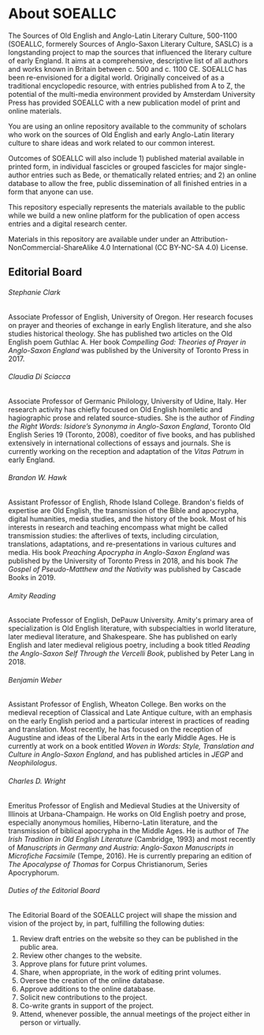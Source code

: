 # About SOEALLC
The Sources of Old English and Anglo-Latin Literary Culture, 500-1100 (SOEALLC, formerely Sources of Anglo-Saxon Literary Culture, SASLC) is a longstanding project to map the sources that influenced the literary culture of early England. It aims at a comprehensive, descriptive list of all authors and works known in Britain between c. 500 and c. 1100 CE. SOEALLC has been re-envisioned for a digital world. Originally conceived of as a traditional encyclopedic resource, with entries published from A to Z, the potential of the multi-media environment provided by Amsterdam University Press has provided SOEALLC with a new publication model of print and online materials.

You are using an online repository available to the community of scholars who work on the sources of Old English and early Anglo-Latin literary culture to share ideas and work related to our common interest.

Outcomes of SOEALLC will also include 1) published material available in printed form, in individual fascicles or grouped fascicles for major single-author entries such as Bede, or thematically related entries; and 2) an online database to allow the free, public dissemination of all finished entries in a form that anyone can use.

This repository especially represents the materials available to the public while we build a new online platform for the publication of open access entries and a digital research center.

Materials in this repository are available under under an Attribution-NonCommercial-ShareAlike 4.0 International (CC BY-NC-SA 4.0) License.

## Editorial Board

###### Stephanie Clark
Associate Professor of English, University of Oregon. Her research focuses on prayer and theories of exchange in early English literature, and she also studies historical theology. She has published two articles on the Old English poem Guthlac A. Her book _Compelling God: Theories of Prayer in Anglo-Saxon England_ was published by the University of Toronto Press in 2017.

###### Claudia Di Sciacca
Associate Professor of Germanic Philology, University of Udine, Italy. Her research activity has chiefly focused on Old English homiletic and hagiographic prose and related source-studies. She is the author of _Finding the Right Words: Isidore’s Synonyma in Anglo-Saxon England_, Toronto Old English Series 19 (Toronto, 2008), coeditor of five books, and has published extensively in international collections of essays and journals. She is currently working on the reception and adaptation of the _Vitas Patrum_ in early England.

###### Brandon W. Hawk
Assistant Professor of English, Rhode Island College. Brandon's fields of expertise are Old English, the transmission of the Bible and apocrypha, digital humanities, media studies, and the history of the book. Most of his interests in research and teaching encompass what might be called transmission studies: the afterlives of texts, including circulation, translations, adaptations, and re-presentations in various cultures and media. His book _Preaching Apocrypha in Anglo-Saxon England_ was published by the University of Toronto Press in 2018, and his book _The Gospel of Pseudo-Matthew and the Nativity_ was published by Cascade Books in 2019.

###### Amity Reading
Associate Professor of English, DePauw University. Amity's primary area of specialization is Old English literature, with subspecialties in world literature, later medieval literature, and Shakespeare. She has published on early English and later medieval religious poetry, including a book titled _Reading the Anglo-Saxon Self Through the Vercelli Book_, published by Peter Lang in 2018.

###### Benjamin Weber
Assistant Professor of English, Wheaton College. Ben works on the medieval reception of Classical and Late Antique culture, with an emphasis on the early English period and a particular interest in practices of reading and translation. Most recently, he has focused on the reception of Augustine and ideas of the Liberal Arts in the early Middle Ages. He is currently at work on a book entitled _Woven in Words: Style, Translation and Culture in Anglo-Saxon England_, and has published articles in _JEGP_ and _Neophilologus_.

###### Charles D. Wright
Emeritus Professor of English and Medieval Studies at the University of Illinois at Urbana-Champaign. He works on Old English poetry and prose, especially anonymous homilies, Hiberno-Latin literature, and the transmission of biblical apocrypha in the Middle Ages. He is author of _The Irish Tradition in Old English Literature_ (Cambridge, 1993) and most recently of _Manuscripts in Germany and Austria: Anglo-Saxon Manuscripts in Microfiche Facsimile_ (Tempe, 2016). He is currently preparing an edition of _The Apocalypse of Thomas_ for Corpus Christianorum, Series Apocryphorum.

###### Duties of the Editorial Board
The Editorial Board of the SOEALLC project will shape the mission and vision of the project by, in part, fulfilling the following duties:
1. Review draft entries on the website so they can be published in the public area.
2. Review other changes to the website.
3. Approve plans for future print volumes.
4. Share, when appropriate, in the work of editing print volumes.
5. Oversee the creation of the online database.
6. Approve additions to the online database.
7. Solicit new contributions to the project.
8. Co-write grants in support of the project.
9. Attend, whenever possible, the annual meetings of the project either in person or virtually.
